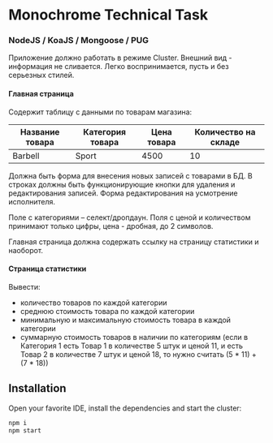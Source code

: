 # Monochrome Technical Task
### NodeJS / KoaJS / Mongoose / PUG

Приложение должно работать в режиме Cluster. 
Внешний вид - информация не сливается. Легко воспринимается, пусть и без серьезных стилей.

#### Главная страница
Содержит таблицу с данными по товарам магазина:

 Название товара | Категория товара | Цена товара | Количество на складе 
 ----------------|------------------|-------------|---------------------
    Barbell      |      Sport       |    4500     |         10


Должна быть форма для внесения новых записей с товарами в БД.
В строках должны быть функционирующие кнопки для удаления и редактирования записей. 
Форма редактирования на усмотрение исполнителя.

Поле с категориями – селект/дропдаун. 
Поля с ценой и количеством принимают только цифры, цена - дробная, до 2 символов.

Главная страница должна содержать ссылку на страницу статистики и наоборот.

#### Страница статистики
Вывести:
- количество товаров по каждой категории
- среднюю стоимость товара по каждой категории
- минимальную и максимальную стоимость товара в каждой категории
- суммарную стоимость товаров в наличии по категориям (если в Категория 1 есть Товар 1 в количестве 5 штук и ценой 11, и есть Товар 2 в количестве 7 штук и ценой 18, то нужно считать (5 * 11) + (7 * 18))

## Installation

Open your favorite IDE, install the dependencies and start the cluster:

```sh
npm i
npm start
```
